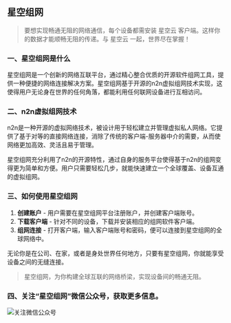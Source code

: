 ## 星空组网
>要想实现畅通无阻的网络通信，每个设备都需安装 星空云 客户端。这样你的数据才能顺畅无阻的传递。与 星空云 一起，世界尽在掌握！

### 一、星空组网是什么

星空组网是一个创新的网络互联平台，通过精心整合优质的开源软件组网工具，提供一种便捷的网络连接解决方案。星空组网基于开源的n2n虚拟组网技术实现，这使得用户无论身在世界的任何角落，都能利用任何联网设备进行互相访问。

### 二、n2n虚拟组网技术

n2n是一种开源的虚拟网络技术，被设计用于轻松建立并管理虚拟私人网络。它提供了基于对等的直接网络连接，消除了传统的客户端-服务器中介的需要，从而使网络更加高效、灵活且易于管理。

星空组网充分利用了n2n的开源特性，通过自身的服务平台使得基于n2n的组网变得更为简单和方便。用户只需要轻松几步，就能快速建立一个全球覆盖、设备互通的虚拟组网。

### 三、如何使用星空组网

1. **创建账户** - 用户需要在星空组网平台注册账户，并创建客户端账号。
2. **下载客户端** - 针对不同的设备，下载并安装相应的组网软件客户端。
3. **组网连接** - 打开客户端，输入客户端账号和密码，便可以连接到星空组网的全球网络中。

无论你是在公司、在家，或者是身处世界任何地方，只要有星空组网，你就能享受设备之间的无缝连接。

>星空组网，为你构建全球互联的网络桥梁，实现设备间的畅通无阻。


### 四、关注“星空组网”微信公众号，获取更多信息。
![关注微信公众号](https://skynet-beijing.oss-cn-beijing.aliyuncs.com/stars/document/images/weChatOfficialAccount.png ':size=600x218')